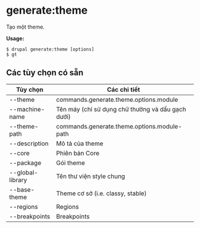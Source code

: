 # generate:theme
Tạo một theme.

**Usage:**
```
$ drupal generate:theme [options] 
$ gt  
```

## Các tùy chọn có sẵn
Tùy chọn | Các chi tiết
-------|-------------
--theme | commands.generate.theme.options.module
--machine-name | Tên máy (chỉ sử dụng chữ thường và dấu gạch dưới)
--theme-path | commands.generate.theme.options.module-path
--description | Mô tả của theme
--core | Phiên bản Core
--package | Gói theme
--global-library | Tên thư viện style chung
--base-theme | Theme cơ sở (i.e. classy, stable)
--regions | Regions
--breakpoints | Breakpoints
